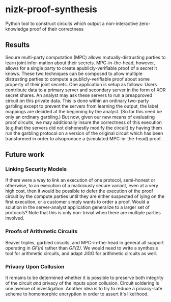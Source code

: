 # nizk-proof-synthesis
Python tool to construct circuits which output a non-interactive zero-knowledge proof of their correctness


## Results

Secure multi-party computation (MPC) allows mutually-distrusting parties to learn joint infor-mation about their secrets. MPC-in-the-head, however, allows for a single party to create apublicly-verifiable proof of a secret it knows.  These two techniques can be composed to allow multiple distrusting parties to compute a publicly-verifiable proof about some property of their joint secrets.  One application is setup as follows: Users contribute data to a primary server and secondary server in the form of XOR secret shares.  An analyst may ask these servers to run a preapproved circuit on this private data.  This is done within an ordinary two-party garbling except to prevent the servers from learning the output, the label mappings are decided at the beginning by the analyst.  (So far this need be only an ordinary garbling.)  But now, given our new means of evaluating proof circuits, we may additionally insure the correctness of this execution (e.g.that the servers did not dishonestly modify the circuit) by having them run the garbling protocol on a version of the original circuit which has been transformed in order to alsoproduce a (simulated MPC-in-the-head) proof.


## Future work

### Linking Security Models

If there were a way to link an execution of one protocol, semi-honest or otherwise, to an execution of a maliciously secure variant, even at a very high cost, then it would be possible to defer the execution of the proof circuit by the compute parties until they are either suspected of lying on the first execution, or a customer simply wants to order a proof.  Would a solution in the server-analyst application generalize to a larger set of protocols?  Note that this is only non-trivial when there are multiple parties involved.

### Proofs of Arithmetic Circuits

Beaver triples, garbled circuits, and MPC-in-the-head in general all support operating in _GF(n)_ rather than _GF(2)_.  We would need to write a synthesis tool for arithmetic circuits, and adapt JIGG for arithmetic circuits as well.

### Privacy Upon Collusion

It remains to be determined whether it is possible to preserve both integrity of the circuit _and_ privacy of the inputs upon collusion.  Circuit soldering is one avenue of investigation.  Another idea is to try to reduce a privacy-safe scheme to homomorphic encryption in order to assert it's likelihood.
